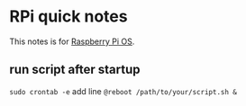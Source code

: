 # RPi quick notes
This notes is for [Raspberry Pi OS](https://downloads.raspberrypi.org/raspios_lite_armhf/images/).

## run script after startup
``sudo crontab -e`` add line ``@reboot /path/to/your/script.sh &``
